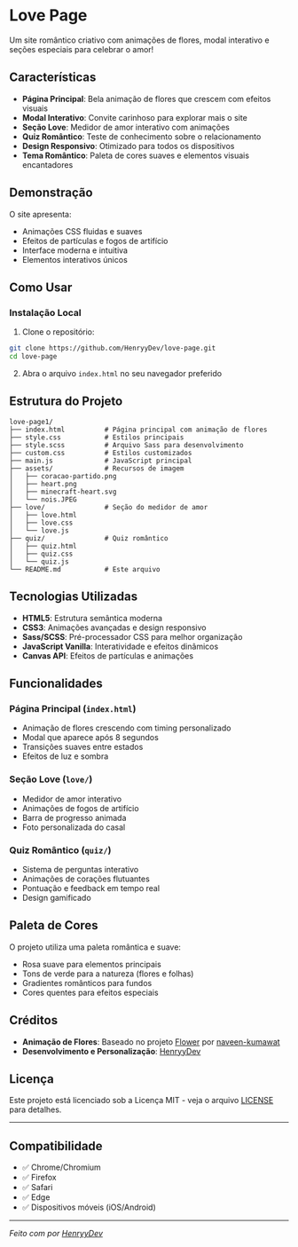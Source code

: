 # Love Page 

Um site romântico criativo com animações de flores, modal interativo e seções especiais para celebrar o amor!

## Características

- **Página Principal**: Bela animação de flores que crescem com efeitos visuais
- **Modal Interativo**: Convite carinhoso para explorar mais o site
- **Seção Love**: Medidor de amor interativo com animações
- **Quiz Romântico**: Teste de conhecimento sobre o relacionamento
- **Design Responsivo**: Otimizado para todos os dispositivos
- **Tema Romântico**: Paleta de cores suaves e elementos visuais encantadores

## Demonstração

O site apresenta:

- Animações CSS fluidas e suaves
- Efeitos de partículas e fogos de artifício
- Interface moderna e intuitiva
- Elementos interativos únicos

## Como Usar

### Instalação Local

1. Clone o repositório:

```bash
git clone https://github.com/HenryyDev/love-page.git
cd love-page
```

2. Abra o arquivo `index.html` no seu navegador preferido

## Estrutura do Projeto

```
love-page1/
├── index.html          # Página principal com animação de flores
├── style.css           # Estilos principais
├── style.scss          # Arquivo Sass para desenvolvimento
├── custom.css          # Estilos customizados
├── main.js             # JavaScript principal
├── assets/             # Recursos de imagem
│   ├── coracao-partido.png
│   ├── heart.png
│   ├── minecraft-heart.svg
│   └── nois.JPEG
├── love/               # Seção do medidor de amor
│   ├── love.html
│   ├── love.css
│   └── love.js
├── quiz/               # Quiz romântico
│   ├── quiz.html
│   ├── quiz.css
│   └── quiz.js
└── README.md           # Este arquivo
```

## Tecnologias Utilizadas

- **HTML5**: Estrutura semântica moderna
- **CSS3**: Animações avançadas e design responsivo
- **Sass/SCSS**: Pré-processador CSS para melhor organização
- **JavaScript Vanilla**: Interatividade e efeitos dinâmicos
- **Canvas API**: Efeitos de partículas e animações

## Funcionalidades

### Página Principal (`index.html`)

- Animação de flores crescendo com timing personalizado
- Modal que aparece após 8 segundos
- Transições suaves entre estados
- Efeitos de luz e sombra

### Seção Love (`love/`)

- Medidor de amor interativo
- Animações de fogos de artifício
- Barra de progresso animada
- Foto personalizada do casal

### Quiz Romântico (`quiz/`)

- Sistema de perguntas interativo
- Animações de corações flutuantes
- Pontuação e feedback em tempo real
- Design gamificado

## Paleta de Cores

O projeto utiliza uma paleta romântica e suave:

- Rosa suave para elementos principais
- Tons de verde para a natureza (flores e folhas)
- Gradientes românticos para fundos
- Cores quentes para efeitos especiais

## Créditos

- **Animação de Flores**: Baseado no projeto [Flower](https://github.com/naveen-kumawat/Flower.git) por [naveen-kumawat](https://github.com/naveen-kumawat)
- **Desenvolvimento e Personalização**: [HenryyDev](https://github.com/HenryyDev)

## Licença

Este projeto está licenciado sob a Licença MIT - veja o arquivo [LICENSE](LICENSE) para detalhes.

---

## Compatibilidade

- ✅ Chrome/Chromium
- ✅ Firefox
- ✅ Safari
- ✅ Edge
- ✅ Dispositivos móveis (iOS/Android)

---

_Feito com por [HenryyDev](https://github.com/HenryyDev)_

